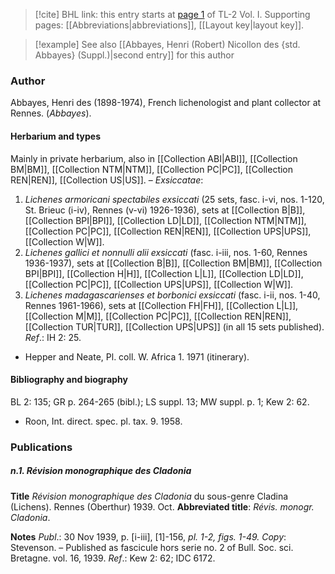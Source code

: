 > [!cite] BHL link: this entry starts at [page 1](https://www.biodiversitylibrary.org/item/103414#page/49/mode/1up) of TL-2 Vol. I.
> Supporting pages: [[Abbreviations|abbreviations]], [[Layout key|layout key]].

> [!example] See also [[Abbayes, Henri (Robert) Nicollon des {std. Abbayes} (Suppl.)|second entry]] for this author

### Author

Abbayes, Henri des (1898-1974), French lichenologist and plant collector at Rennes. (*Abbayes*).

#### Herbarium and types

Mainly in private herbarium, also in [[Collection ABI|ABI]], [[Collection BM|BM]], [[Collection NTM|NTM]], [[Collection PC|PC]], [[Collection REN|REN]], [[Collection US|US]]. – *Exsiccatae*:
1. *Lichenes armoricani spectabiles exsiccati* (25 sets, fasc. i-vi, nos. 1-120, St. Brieuc (i-iv), Rennes (v-vi) 1926-1936), sets at [[Collection B|B]], [[Collection BPI|BPI]], [[Collection LD|LD]], [[Collection NTM|NTM]], [[Collection PC|PC]], [[Collection REN|REN]], [[Collection UPS|UPS]], [[Collection W|W]].
2. *Lichenes gallici et nonnulli alii exsiccati* (fasc. i-iii, nos. 1-60, Rennes 1936-1937), sets at [[Collection B|B]], [[Collection BM|BM]], [[Collection BPI|BPI]], [[Collection H|H]], [[Collection L|L]], [[Collection LD|LD]], [[Collection PC|PC]], [[Collection UPS|UPS]], [[Collection W|W]].
3. *Lichenes madagascarienses et borbonici exsiccati* (fasc. i-ii, nos. 1-40, Rennes 1961-1966), sets at [[Collection FH|FH]], [[Collection L|L]], [[Collection M|M]], [[Collection PC|PC]], [[Collection REN|REN]], [[Collection TUR|TUR]], [[Collection UPS|UPS]] (in all 15 sets published).
*Ref*.: IH 2: 25.
- Hepper and Neate, Pl. coll. W. Africa 1. 1971 (itinerary).

#### Bibliography and biography

BL 2: 135; GR p. 264-265 (bibl.); LS suppl. 13; MW suppl. p. 1; Kew 2: 62.
- Roon, Int. direct. spec. pl. tax. 9. 1958.

### Publications

##### n.1. Révision monographique des Cladonia

**Title**
*Révision monographique des Cladonia* du sous-genre Cladina (Lichens). Rennes (Oberthur) 1939. Oct.
**Abbreviated title**: *Révis. monogr. Cladonia*.

**Notes**
*Publ*.: 30 Nov 1939, p. \[i-iii\], \[1\]-156, *pl. 1-2, figs. 1-49. Copy*: Stevenson. – Published as fascicule hors serie no. 2 of Bull. Soc. sci. Bretagne. vol. 16, 1939.
*Ref*.: Kew 2: 62; IDC 6172.

